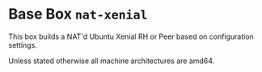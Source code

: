 Base Box `nat-xenial`
======================

This box builds a NAT'd Ubuntu Xenial RH or Peer based on configuration settings.

Unless stated otherwise all machine architectures are amd64.

